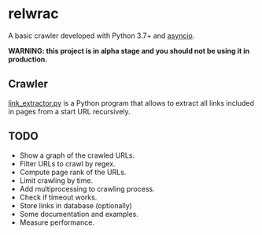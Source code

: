 # relwrac

A basic crawler developed with Python 3.7+
and [asyncio](https://docs.python.org/3/library/asyncio.html).

**WARNING: this project is in alpha stage and you should not be using it in production.**

## Crawler

[link_extractor.py](/src/link_extractor.py) is a Python program that allows to extract
all links included in pages from a start URL recursively.

## TODO

- Show a graph of the crawled URLs.
- Filter URLs to crawl by regex.
- Compute page rank of the URLs.
- Limit crawling by time.
- Add multiprocessing to crawling process.
- Check if timeout works.
- Store links in database (optionally)
- Some documentation and examples.
- Measure performance.
